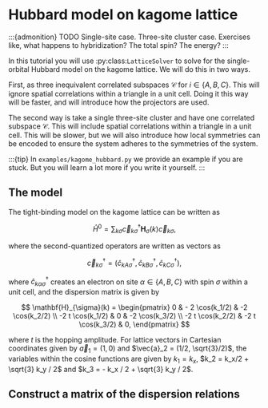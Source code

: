 # Hubbard model on kagome lattice

:::{admonition} TODO
Single-site case. Three-site cluster case. Exercises like, what happens 
to hybridization? The total spin? The energy? 
:::

In this tutorial you will use :py:class:`LatticeSolver` to solve for the 
single-orbital Hubbard model on the kagome lattice. We will do this in two 
ways. 

First, as three inequivalent correlated subspaces $\mathcal{C}$ for 
$i \in \{A, B, C\}$. This will ignore spatial correlations within a triangle 
in a unit cell. Doing it this way will be faster, and will introduce 
how the projectors are used.

The second way is take a single three-site cluster and 
have one correlated subspace $\mathcal{C}$. This will include spatial 
correlations within a triangle in a unit cell. This will be slower, but we 
will also introduce how local symmetries can be encoded to ensure 
the system adheres to the symmetries of the system.

:::{tip}
In `examples/kagome_hubbard.py` we provide an example if you are stuck. But 
you will learn a lot more if you write it yourself.
:::

## The model

The tight-binding model on the kagome lattice can be written as 

$$
\hat{H}^0 = \sum_{k\sigma} 
\vec{c}_{k\sigma}^{\dagger}
\mathbf{H}_{\sigma}(k) 
\vec{c}_{k\sigma},
$$

where the second-quantized operators are written as vectors as

$$
\vec{c}^{\dagger}_{k\sigma} = 
\left( \hat{c}^{\dagger}_{kA\sigma}, 
\hat{c}^{\dagger}_{kB\sigma}, 
\hat{c}^{\dagger}_{kC\sigma} \right),
$$

where $\hat{c}^{\dagger}_{k\alpha\sigma}$ creates an electron on site 
$\alpha \in \{A,B,C\}$ with spin $\sigma$ within a unit cell, and the dispersion 
matrix is given by 

$$
\mathbf{H}_{\sigma}(k) = \begin{pmatrix}
0                & - 2 \cos(k_1/2)  & -2 \cos(k_2/2) \\
-2 t \cos(k_1/2) & 0                & -2 \cos(k_3/2) \\
-2 t \cos(k_2/2) & -2 t \cos(k_3/2) & 0,
\end{pmatrix} 
$$

where $t$ is the hopping amplitude. For lattice vectors in Cartesian 
coordinates given by $\vec{a}_1 = (1, 0)$ and $\vec{a}_2 = (1/2, \sqrt{3}/2)$,
the variables within the cosine functions are given by 
$k_1 = k_x$, 
$k_2 = k_x/2 + \sqrt{3} k_y / 2$ and 
$k_3 = - k_x / 2 + \sqrt{3} k_y / 2$.

## Construct a matrix of the dispersion relations